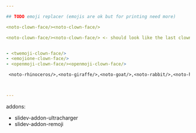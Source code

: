 ```yaml
---

## TODO emoji replacer (emojis are ok but for printing need more)

​<noto-clown-face/>​<noto-clown-face/>

​<noto-clown-face/>​<noto-clown-face/> <- should look like the last clown (two pairs with same spacing in one paragraph)


- <twemoji-clown-face/>
- <emojione-clown-face/>
- <openmoji-clown-face/><openmoji-clown-face/>

 ​<noto-rhinoceros/>,​<noto-giraffe/>,​<noto-goat/>,​<noto-rabbit/>,​<noto-hamster/>,​<noto-sloth/>,​<noto-chicken/>,​<noto-turtle/>,​<noto-fox/>,​<noto-leopard/> <-- all autoreplaced 



---
```



addons:
  - slidev-addon-ultracharger
  - slidev-addon-remoji
